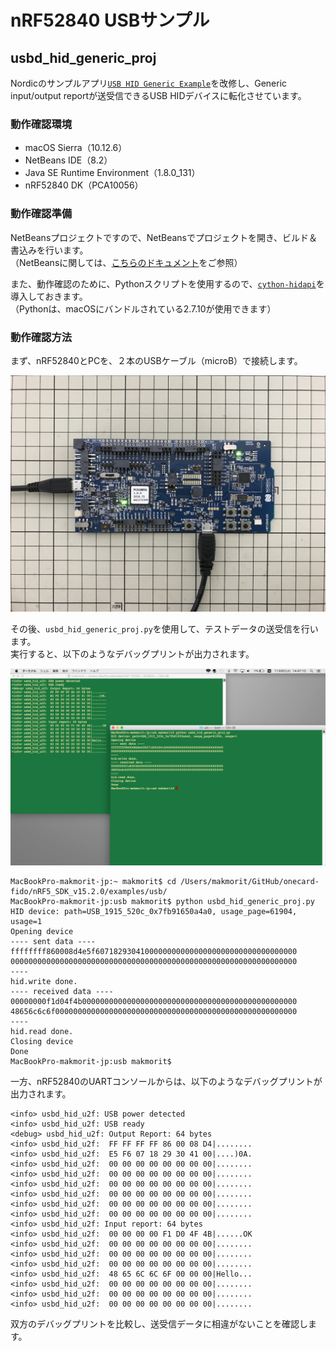 # nRF52840 USBサンプル

## usbd_hid_generic_proj

Nordicのサンプルアプリ[`USB HID Generic Example`](https://infocenter.nordicsemi.com/topic/com.nordic.infocenter.sdk5.v15.2.0/usbd_hid_generic_example.html?cp=4_0_0_4_5_50_6)を改修し、Generic input/output reportが送受信できるUSB HIDデバイスに転化させています。

### 動作確認環境

- macOS Sierra（10.12.6）
- NetBeans IDE（8.2）
- Java SE Runtime Environment（1.8.0_131）
- nRF52840 DK（PCA10056）

### 動作確認準備

NetBeansプロジェクトですので、NetBeansでプロジェクトを開き、ビルド＆書込みを行います。<br>
（NetBeansに関しては、[こちらのドキュメント](../../../Development/nRF52840/NETBEANS.md)をご参照）

また、動作確認のために、Pythonスクリプトを使用するので、[`cython-hidapi`](https://github.com/trezor/cython-hidapi)を導入しておきます。<br>
（Pythonは、macOSにバンドルされている2.7.10が使用できます）

### 動作確認方法

まず、nRF52840とPCを、２本のUSBケーブル（microB）で接続します。

<img src="assets/0001.jpg" width="600">


その後、`usbd_hid_generic_proj.py`を使用して、テストデータの送受信を行います。<br>
実行すると、以下のようなデバッグプリントが出力されます。

<img src="assets/0002.png" width="700">

```
MacBookPro-makmorit-jp:~ makmorit$ cd /Users/makmorit/GitHub/onecard-fido/nRF5_SDK_v15.2.0/examples/usb/
MacBookPro-makmorit-jp:usb makmorit$ python usbd_hid_generic_proj.py
HID device: path=USB_1915_520c_0x7fb91650a4a0, usage_page=61904, usage=1
Opening device
---- sent data ----
ffffffff860008d4e5f607182930410000000000000000000000000000000000
0000000000000000000000000000000000000000000000000000000000000000
----
hid.write done.
---- received data ----
00000000f1d04f4b000000000000000000000000000000000000000000000000
48656c6c6f000000000000000000000000000000000000000000000000000000
----
hid.read done.
Closing device
Done
MacBookPro-makmorit-jp:usb makmorit$
```

一方、nRF52840のUARTコンソールからは、以下のようなデバッグプリントが出力されます。

```
<info> usbd_hid_u2f: USB power detected
<info> usbd_hid_u2f: USB ready
<debug> usbd_hid_u2f: Output Report: 64 bytes
<info> usbd_hid_u2f:  FF FF FF FF 86 00 08 D4|........
<info> usbd_hid_u2f:  E5 F6 07 18 29 30 41 00|....)0A.
<info> usbd_hid_u2f:  00 00 00 00 00 00 00 00|........
<info> usbd_hid_u2f:  00 00 00 00 00 00 00 00|........
<info> usbd_hid_u2f:  00 00 00 00 00 00 00 00|........
<info> usbd_hid_u2f:  00 00 00 00 00 00 00 00|........
<info> usbd_hid_u2f:  00 00 00 00 00 00 00 00|........
<info> usbd_hid_u2f:  00 00 00 00 00 00 00 00|........
<info> usbd_hid_u2f: Input report: 64 bytes
<info> usbd_hid_u2f:  00 00 00 00 F1 D0 4F 4B|......OK
<info> usbd_hid_u2f:  00 00 00 00 00 00 00 00|........
<info> usbd_hid_u2f:  00 00 00 00 00 00 00 00|........
<info> usbd_hid_u2f:  00 00 00 00 00 00 00 00|........
<info> usbd_hid_u2f:  48 65 6C 6C 6F 00 00 00|Hello...
<info> usbd_hid_u2f:  00 00 00 00 00 00 00 00|........
<info> usbd_hid_u2f:  00 00 00 00 00 00 00 00|........
<info> usbd_hid_u2f:  00 00 00 00 00 00 00 00|........
```

双方のデバッグプリントを比較し、送受信データに相違がないことを確認します。
